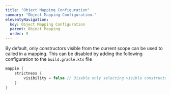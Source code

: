 ```yaml
---
title: "Object Mapping Configuration"
summary: "Object Mapping Configuration."
eleventyNavigation:
  key: Object Mapping Configuration
  parent: Object Mapping
  order: 9
---
```


By default, only constructors visible from the current scope can be used to called in a mapping.
This can be disabled by adding the following configuration to the `build.gradle.kts` file

```kotlin
mappie {
    strictness {
        visibility = false // Disable only selecting visible constructors
    }
}
```